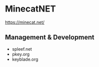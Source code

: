 # MinecatNET
https://minecat.net/

## Management & Development
* spleef.net
* pkey.org
* keyblade.org
